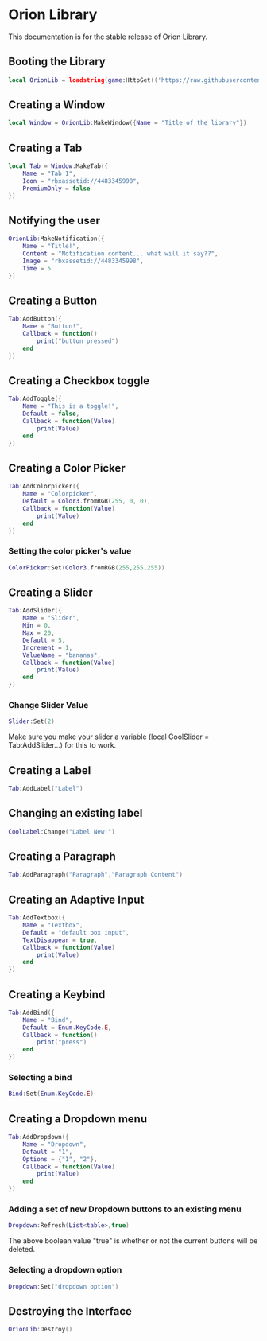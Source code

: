 # Orion Library
This documentation is for the stable release of Orion Library.

## Booting the Library
```lua
local OrionLib = loadstring(game:HttpGet(('https://raw.githubusercontent.com/shlexware/Orion/main/source')))()
```

## Creating a Window
```lua
local Window = OrionLib:MakeWindow({Name = "Title of the library"})
```

## Creating a Tab
```lua
local Tab = Window:MakeTab({
	Name = "Tab 1",
	Icon = "rbxassetid://4483345998",
	PremiumOnly = false
})
```


## Notifying the user
```lua
OrionLib:MakeNotification({
	Name = "Title!",
	Content = "Notification content... what will it say??",
	Image = "rbxassetid://4483345998",
	Time = 5
})
```

## Creating a Button
```lua
Tab:AddButton({
	Name = "Button!",
	Callback = function()
      	print("button pressed")
  	end    
})
```

## Creating a Checkbox toggle
```lua
Tab:AddToggle({
	Name = "This is a toggle!",
	Default = false,
	Callback = function(Value)
		print(Value)
	end    
})
```

## Creating a Color Picker
```lua
Tab:AddColorpicker({
	Name = "Colorpicker",
	Default = Color3.fromRGB(255, 0, 0),
	Callback = function(Value)
		print(Value)
	end	  
})
```
### Setting the color picker's value
```lua
ColorPicker:Set(Color3.fromRGB(255,255,255))
```

## Creating a Slider
```lua
Tab:AddSlider({
	Name = "Slider",
	Min = 0,
	Max = 20,
	Default = 5,
	Increment = 1,
	ValueName = "bananas",
	Callback = function(Value)
		print(Value)
	end    
})
```
### Change Slider Value
```lua
Slider:Set(2)
```
Make sure you make your slider a variable (local CoolSlider = Tab:AddSlider...) for this to work.

## Creating a Label
```lua
Tab:AddLabel("Label")
```
## Changing an existing label
```lua
CoolLabel:Change("Label New!")
```

## Creating a Paragraph
```lua
Tab:AddParagraph("Paragraph","Paragraph Content")
```

## Creating an Adaptive Input
```lua
Tab:AddTextbox({
	Name = "Textbox",
	Default = "default box input",
	TextDisappear = true,
	Callback = function(Value)
		print(Value)
	end	  
})
```

## Creating a Keybind
```lua
Tab:AddBind({
	Name = "Bind",
	Default = Enum.KeyCode.E,
	Callback = function()
		print("press")
	end    
})
```
### Selecting a bind
```lua
Bind:Set(Enum.KeyCode.E)
```

## Creating a Dropdown menu
```lua
Tab:AddDropdown({
	Name = "Dropdown",
	Default = "1",
	Options = {"1", "2"},
	Callback = function(Value)
		print(Value)
	end    
})
```
### Adding a set of new Dropdown buttons to an existing menu
```lua
Dropdown:Refresh(List<table>,true)
```
The above boolean value "true" is whether or not the current buttons will be deleted.
### Selecting a dropdown option
```lua
Dropdown:Set("dropdown option")
```

## Destroying the Interface
```lua
OrionLib:Destroy()
```
